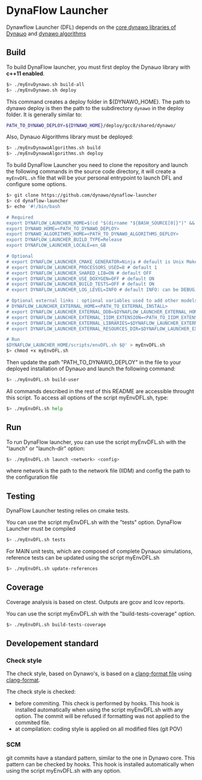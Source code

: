 # DynaFlow Launcher

Dynawflow Launcher (DFL) depends on the [core dynawo libraries of Dyna&omega;o](https://github.com/dynawo/dynawo)
and [dynawo algorithms](https://github.com/dynawo/dynawo/dynawo-algorithms)

## Build
To build DynaFlow launcher, you must first deploy the Dyna&omega;o library with **c++11 enabled**.

``` bash
$> ./myEnvDynawo.sh build-all
$> ./myEnvDynawo.sh deploy
```

This command creates a deploy folder in ${DYNAWO_HOME}.
The path to dynawo deploy is then the path to the subdirectory `dynawo` in the deploy folder. It is generally similar to:

``` bash
PATH_TO_DYNAWO_DEPLOY=${DYNAWO_HOME}/deploy/gcc8/shared/dynawo/
```

Also, Dyna&omega;o Algorithms library must be deployed:
``` bash
$> ./myEnvDynawoAlgorithms.sh build
$> ./myEnvDynawoAlgorithms.sh deploy
```

To build DynaFlow Launcher you need to clone the repository and launch the following commands in the source code directory, it will create a `myEnvDFL.sh` file that will be your personal entrypoint to launch DFL and configure some options.

``` bash
$> git clone https://github.com/dynawo/dynaflow-launcher
$> cd dynaflow-launcher
$> echo '#!/bin/bash

# Required
export DYNAFLOW_LAUNCHER_HOME=$(cd "$(dirname "${BASH_SOURCE[0]}")" && pwd)
export DYNAWO_HOME=<PATH_TO_DYNAWO_DEPLOY>
export DYNAWO_ALGORITHMS_HOME=<PATH_TO_DYNAWO_ALGORITHMS_DEPLOY>
export DYNAFLOW_LAUNCHER_BUILD_TYPE=Release
export DYNAFLOW_LAUNCHER_LOCALE=en_GB

# Optional
# export DYNAFLOW_LAUNCHER_CMAKE_GENERATOR=Ninja # default is Unix Makefiles
# export DYNAFLOW_LAUNCHER_PROCESSORS_USED=8 # default 1
# export DYNAFLOW_LAUNCHER_SHARED_LIB=ON # default OFF
# export DYNAFLOW_LAUNCHER_USE_DOXYGEN=OFF # default ON
# export DYNAFLOW_LAUNCHER_BUILD_TESTS=OFF # default ON
# export DYNAFLOW_LAUNCHER_LOG_LEVEL=INFO # default INFO: can be DEBUG, INFO, WARN, ERROR

# Optional external links : optional variables used to add other models to DynaFlow simulation
# DYNAFLOW_LAUNCHER_EXTERNAL_HOME=<PATH_TO_EXTERNAL_INSTALL>
# export DYNAFLOW_LAUNCHER_EXTERNAL_DDB=$DYNAFLOW_LAUNCHER_EXTERNAL_HOME/ddb
# export DYNAFLOW_LAUNCHER_EXTERNAL_IIDM_EXTENSION=<PATH_TO_IIDM_EXTENSIONS_LIBRARIES>
# export DYNAFLOW_LAUNCHER_EXTERNAL_LIBRARIES=$DYNAFLOW_LAUNCHER_EXTERNAL_HOME/lib
# export DYNAFLOW_LAUNCHER_EXTERNAL_RESOURCES_DIR=$DYNAFLOW_LAUNCHER_EXTERNAL_HOME/share:$DYNAFLOW_LAUNCHER_EXTERNAL_HOME/share/xsd

# Run
$DYNAFLOW_LAUNCHER_HOME/scripts/envDFL.sh $@' > myEnvDFL.sh
$> chmod +x myEnvDFL.sh
```

Then update the path "PATH_TO_DYNAWO_DEPLOY" in the file to your deployed installation of Dyna&omega;o and launch the following command:
``` bash
$> ./myEnvDFL.sh build-user
```

All commands described in the rest of this README are accessible throught this script. To access all options of the script myEnvDFL.sh, type:
``` bash
$> ./myEnvDFL.sh help
```


## Run
To run DynaFlow launcher, you can use the script myEnvDFL.sh with the "launch" or "launch-dir" option:
```bash
$> ./myEnvDFL.sh launch <network> <config>
```
where network is the path to the network file (IIDM) and config the path to the configuration file

## Testing
DynaFlow Launcher testing relies on cmake tests.

You can use the script myEnvDFL.sh with the "tests" option. DynaFlow Launcher must be compiled

```bash
$> ./myEnvDFL.sh tests
```

For MAIN unit tests, which are composed of complete Dyna&omega;o simulations, reference tests can be updated using the script myEnvDFL.sh
```bash
$> ./myEnvDFL.sh update-references
```

## Coverage
Coverage analysis is based on ctest.
Outputs are gcov and lcov reports.

You can use the script myEnvDFL.sh with the "build-tests-coverage" option.

```bash
$> ./myEnvDFL.sh build-tests-coverage
```

## Developement standard
### Check style
The check style, based on Dynawo's, is based on a [clang-format file](https://clang.llvm.org/docs/ClangFormatStyleOptions.html) using [clang-format](https://clang.llvm.org/docs/ClangFormat.html).

The check style is checked:
- before commiting. This check is performed by hooks. This hook is installed automatically when using the script myEnvDFL.sh with any option. The commit will be refused if formatting was not applied to the commited file.
- at compilation: coding style is applied on all modified files (git POV)

### SCM
git commits have a standard pattern, similar to the one in Dynawo core. This pattern can be checked by hooks.
This hook is installed automatically when using the script myEnvDFL.sh with any option.
